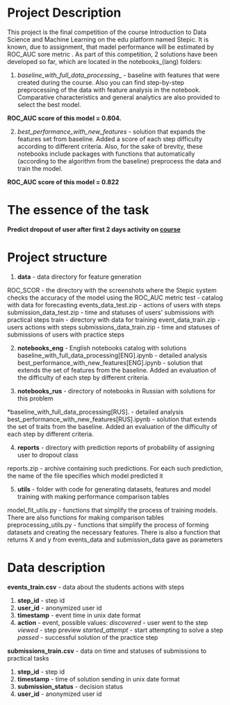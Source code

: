 # Project Description

This project is the final competition of the course Introduction to Data Science and Machine Learning on the edu platform named Stepic. It is known, due to assignment, that madel performance will be estimated by ROC_AUC sore metric .
As part of this competition, 2 solutions have been developed so far, which are located in the notebooks_(lang) folders:

 1. _baseline_with_full_data_processing__ - baseline with features that were created during the course. Also you can find step-by-step preprocessing of the data with feature analysis in the notebook. Comparative characteristics and general analytics are also provided to select the best model.

**ROC_AUC score of this model = 0.804.**

 2. _best_performance_with_new_features_ - solution that expands the features set from baseline. Added a score of each step difficulty according to different criteria. Also, for the sake of brevity, these notebooks include packages with functions that automatically (according to the algorithm from the baseline) preprocess the data and train the model.

**ROC_AUC score of this model = 0.822**

# The essence of the task
**Predict dropout of user after first 2 days activity on [course](https://stepik.org/course/4852/promo)**

# Project structure
 1. **data** - data directory for feature generation

ROC_SCOR - the directory with the screenshots where the Stepic system checks the accuracy of the model using the ROC_AUC metric
test - catalog with data for forecasting
events_data_test.zip - actions of users with steps
submission_data_test.zip - time and statuses of users' submissions with practical steps
train - directory with data for training
event_data_train.zip - users actions with steps
submissions_data_train.zip - time and statuses of submissions of users with practice steps
 
 2. **notebooks_eng** - English notebooks catalog with solutions
baseline_with_full_data_processing[ENG].ipynb - detailed analysis
best_performance_with_new_features[ENG].ipynb - solution that extends the set of features from the baseline. Added an evaluation of the difficulty of each step by different criteria.

 3. **notebooks_rus** - directory of notebooks in Russian with solutions for this problem

*baseline_with_full_data_processing[RUS]. - detailed analysis
best_performance_with_new_features[RUS].ipynb - solution that extends the set of traits from the baseline. Added an evaluation of the difficulty of each step by different criteria.

 4. **reports** - directory with prediction reports of probability of assigning user to dropout class

reports.zip - archive containing such predictions. For each such prediction, the name of the file specifies which model predicted it

 5. **utils** - folder with code for generating datasets, features and model training with making performance comparison tables

model_fit_utils.py - functions that simplify the process of training models. There are also functions for making comparison tables
preprocessing_utils.py - functions that simplify the process of forming datasets and creating the necessary features. There is also a function that returns X and y from events_data and submission_data gave as parameters

# Data description

**events_train.csv** - data about the students actions with steps

1. **step_id** - step id
2. **user_id** - anonymized user id
3. **timestamp** - event time in unix date format
4. **action** - event, possible values:
  _discovered_ - user went to the step
  _viewed_ - step preview
  _started_attempt_ - start attempting to solve a step _passed_ - successful solution of the practice step
 
**submissions_train.csv** - data on time and statuses of submissions to practical tasks

1. **step_id** - step id
2. **timestamp** - time of solution sending in unix date format
3. **submission_status** - decision status
4. **user_id** - anonymized user id
